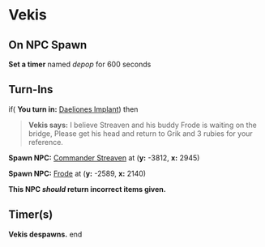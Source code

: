 # Vekis
## On NPC Spawn

**Set a timer** named *depop* for 600 seconds
## Turn-Ins





if( **You turn in:** [Daeliones Implant](/item/14815)) then


>**Vekis says:** I believe Streaven and his buddy Frode is waiting on the bridge,  Please get his head and return to Grik and 3 rubies for your reference.


**Spawn NPC:**  [Commander Streaven](/npc/84026) at (**y:** -3812, **x:** 2945)


**Spawn NPC:**  [Frode](/npc/84029) at (**y:** -2589, **x:** 2140)


**This NPC *should* return incorrect items given.**


## Timer(s)

**Vekis despawns.**
end